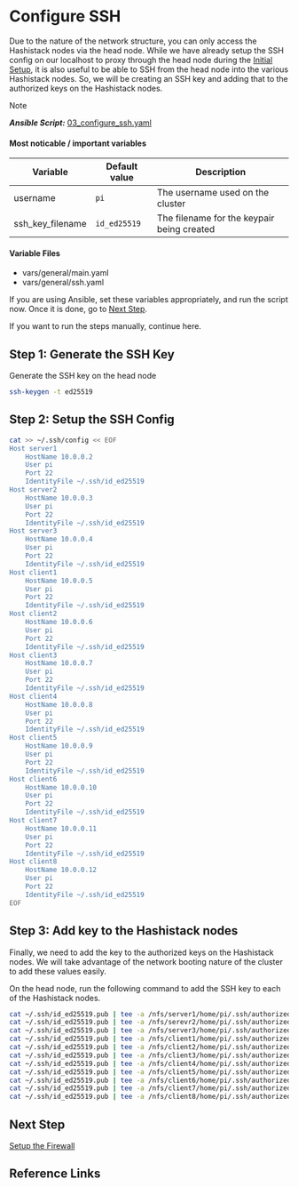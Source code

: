 # Configure SSH

Due to the nature of the network structure, you can only access the
Hashistack nodes via the head node. While we have already setup the
SSH config on our localhost to proxy through the head node during the
[Initial Setup](01_initial_setup.md#step-1-setup-ssh-config-on-your-local-machine),
it is also useful to be able to SSH from the head node into the various
Hashistack nodes. So, we will be creating an SSH key and adding that to
the authorized keys on the Hashistack nodes.

> [!NOTE]  
> **_Ansible Script:_** [03_configure_ssh.yaml](../03_configure_ssh.yaml)

#### Most noticable / important variables

| Variable         | Default value | Description                                |
| ---------------- | ------------- | ------------------------------------------ |
| username         | `pi`          | The username used on the cluster           |
| ssh_key_filename | `id_ed25519`  | The filename for the keypair being created |

#### Variable Files

-   vars/general/main.yaml
-   vars/general/ssh.yaml

If you are using Ansible, set these variables appropriately, and run the
script now. Once it is done, go to [Next Step](#next-step).

If you want to run the steps manually, continue here.

## Step 1: Generate the SSH Key

Generate the SSH key on the head node

```bash
ssh-keygen -t ed25519
```

## Step 2: Setup the SSH Config

```bash
cat >> ~/.ssh/config << EOF
Host server1
	HostName 10.0.0.2
	User pi
	Port 22
	IdentityFile ~/.ssh/id_ed25519
Host server2
	HostName 10.0.0.3
	User pi
	Port 22
	IdentityFile ~/.ssh/id_ed25519
Host server3
	HostName 10.0.0.4
	User pi
	Port 22
	IdentityFile ~/.ssh/id_ed25519
Host client1
	HostName 10.0.0.5
	User pi
	Port 22
	IdentityFile ~/.ssh/id_ed25519
Host client2
	HostName 10.0.0.6
	User pi
	Port 22
	IdentityFile ~/.ssh/id_ed25519
Host client3
	HostName 10.0.0.7
	User pi
	Port 22
	IdentityFile ~/.ssh/id_ed25519
Host client4
	HostName 10.0.0.8
	User pi
	Port 22
	IdentityFile ~/.ssh/id_ed25519
Host client5
	HostName 10.0.0.9
	User pi
	Port 22
	IdentityFile ~/.ssh/id_ed25519
Host client6
	HostName 10.0.0.10
	User pi
	Port 22
	IdentityFile ~/.ssh/id_ed25519
Host client7
	HostName 10.0.0.11
	User pi
	Port 22
	IdentityFile ~/.ssh/id_ed25519
Host client8
	HostName 10.0.0.12
	User pi
	Port 22
	IdentityFile ~/.ssh/id_ed25519
EOF
```

## Step 3: Add key to the Hashistack nodes

Finally, we need to add the key to the authorized keys on the Hashistack
nodes. We will take advantage of the network booting nature of the cluster
to add these values easily.

On the head node, run the following command to add the SSH key to each of
the Hashistack nodes.

```bash
cat ~/.ssh/id_ed25519.pub | tee -a /nfs/server1/home/pi/.ssh/authorized_keys > /dev/null
cat ~/.ssh/id_ed25519.pub | tee -a /nfs/serevr2/home/pi/.ssh/authorized_keys > /dev/null
cat ~/.ssh/id_ed25519.pub | tee -a /nfs/server3/home/pi/.ssh/authorized_keys > /dev/null
cat ~/.ssh/id_ed25519.pub | tee -a /nfs/client1/home/pi/.ssh/authorized_keys > /dev/null
cat ~/.ssh/id_ed25519.pub | tee -a /nfs/client2/home/pi/.ssh/authorized_keys > /dev/null
cat ~/.ssh/id_ed25519.pub | tee -a /nfs/client3/home/pi/.ssh/authorized_keys > /dev/null
cat ~/.ssh/id_ed25519.pub | tee -a /nfs/client4/home/pi/.ssh/authorized_keys > /dev/null
cat ~/.ssh/id_ed25519.pub | tee -a /nfs/client5/home/pi/.ssh/authorized_keys > /dev/null
cat ~/.ssh/id_ed25519.pub | tee -a /nfs/client6/home/pi/.ssh/authorized_keys > /dev/null
cat ~/.ssh/id_ed25519.pub | tee -a /nfs/client7/home/pi/.ssh/authorized_keys > /dev/null
cat ~/.ssh/id_ed25519.pub | tee -a /nfs/client8/home/pi/.ssh/authorized_keys > /dev/null
```

## Next Step

[Setup the Firewall](04_setup_firewall.md)

## Reference Links
